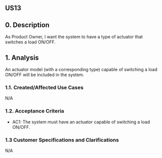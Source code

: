 ## US13 

## 0. Description
As Product Owner, I want the system to have a type of actuator that switches a load ON/OFF.

## 1. Analysis
An actuator model (with a corresponding type) capable of switching a load ON/OFF will be included in the system.

### 1.1. Created/Affected Use Cases
N/A

### 1.2. Acceptance Criteria
* AC1: The system must have an actuator capable of switching a load ON/OFF.

### 1.3 Customer Specifications and Clarifications
N/A

